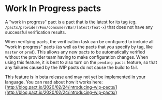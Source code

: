 # Work In Progress pacts

A "work in progress" pact is a pact that is the latest for its tag \(eg. `/pacts/provider/Foo/consumer/Bar/latest/feat-x`\) that does not have any successful verification results.

When verifying pacts, the verification task can be configured to include all "work in progress" pacts \(as well as the pacts that you specify by tag, like `master` or `prod`\). This allows any new pacts to be automatically verified without the provider team having to make configuration changes. When using this feature, it is best to also turn on the `pending pacts` feature, so that any failures caused by the WIP pacts do not cause the build to fail.

This feature is in beta release and may not yet be implemented in your language. You can read about how it works here: [http://blog.pact.io/2020/02/24/introducing-wip-pacts/](http://blog.pact.io/2020/02/24/introducing-wip-pacts/)

